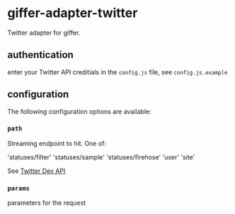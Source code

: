 # giffer-adapter-twitter

Twitter adapter for giffer.

## authentication

enter your Twitter API creditials in the `config.js` file, see `config.js.example` 

## configuration

The following configuration options are available:

### `path`

Streaming endpoint to hit. One of:

'statuses/filter'
'statuses/sample'
'statuses/firehose'
'user'
'site'

 See [Twitter Dev API](https://dev.twitter.com/docs/api/1.1#334)

### `params`

parameters for the request